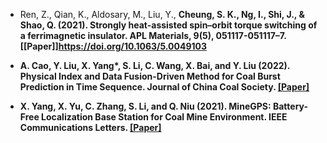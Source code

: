 - Ren, Z., Qian, K., Aldosary, M., Liu, Y., <strong>Cheung, S. K.<strong>, Ng, I., Shi, J., & Shao, Q. (2021). Strongly heat-assisted spin–orbit torque switching of a ferrimagnetic insulator. APL Materials, 9(5), 051117-051117–7. [[Paper]]https://doi.org/10.1063/5.0049103

- A. Cao, Y. Liu, X. Yang*, <strong>S. Li</strong>, C. Wang, X. Bai, and Y. Liu (2022). Physical Index and Data Fusion-Driven Method for Coal Burst Prediction in Time Sequence. <strong>Journal of China Coal Society</strong>. [[Paper]](https://doi.org/10.13225/j.cnki.jccs.2022.0680)

- X. Yang, X. Yu, C. Zhang, <strong>S. Li</strong>, and Q. Niu (2021). MineGPS: Battery-Free Localization Base Station for Coal Mine Environment. <strong>IEEE Communications Letters</strong>. [[Paper]](https://doi.org/10.1109/LCOMM.2021.3081593)

